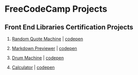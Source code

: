 # FreeCodeCamp Projects

## Front End Libraries Certification Projects

1. [Random Quote Machine](https://github.com/matrixersp/FreeCodeCamp/tree/master/src/components/RandomQuote) | [codepen](https://codepen.io/matrixersp/pen/NjZNbm)

2. [Markdown Previewer](https://github.com/matrixersp/FreeCodeCamp/tree/master/src/components/MarkdownPreviewer) | [codepen](https://codepen.io/matrixersp/pen/OdPoPJ)

3. [Drum Machine](https://github.com/matrixersp/FreeCodeCamp/tree/master/src/components/DrumMachine) | [codepen](https://codepen.io/matrixersp/pen/PVjxdB)

4. [Calculator](https://github.com/matrixersp/FreeCodeCamp/tree/master/src/components/Calculator) | [codepen](https://codepen.io/matrixersp/pen/EwoEKK)
